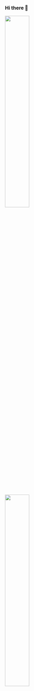 ### Hi there 👋

<!-- [![Anurag's GitHub stats](https://github-readme-stats.vercel.app/api?username=NaCl117&custom_title=🌸Estatísticas+-+Ana+Clara+Alves🌸)](https://github.com/anuraghazra/github-readme-stats)
[![Top Langs](https://github-readme-stats.vercel.app/api/top-langs/?username=NaCl117&layout=compact)](https://github.com/anuraghazra/github-readme-stats) -->
<div>
 <img style="height: auto; width: 40%;" class="img" src="https://github-readme-stats.vercel.app/api?username=Tsvetoslav88&theme=radical&show_icons=true&include_all_commits=true&hide_border=true" /></div>
 <div>
 <img style="height: auto; width: 40%;" class="img" src="https://github-readme-stats.vercel.app/api?username=Tsvetoslav88&theme=radical&show_icons=true&include_all_commits=true&hide_border=true" /></div>

